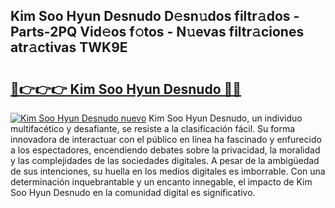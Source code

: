 ## Kim Soo Hyun Desnudo D𝚎sn𝚞dos filtr𝚊dos - Parts-2PQ Vid𝚎os f𝚘tos - N𝚞evas filtr𝚊ciones atr𝚊ctivas TWK9E

# <h2><a href="http://mb93xf.tromn.icu/?c=Kim+Soo+Hyun+Desnudo">🔗👉👉👉 Kim Soo Hyun Desnudo 🔗🔗</a></h2>

[![Kim Soo Hyun Desnudo nuevo](https://i.imgur.com/pEAQMta.gif)](http://mb93xf.tromn.icu/?c=Kim+Soo+Hyun+Desnudo)
Kim Soo Hyun Desnudo, un individuo multifacético y desafiante, se resiste a la clasificación fácil. Su forma innovadora de interactuar con el público en línea ha fascinado y enfurecido a los espectadores, encendiendo debates sobre la privacidad, la moralidad y las complejidades de las sociedades digitales. A pesar de la ambigüedad de sus intenciones, su huella en los medios digitales es imborrable. Con una determinación inquebrantable y un encanto innegable, el impacto de Kim Soo Hyun Desnudo en la comunidad digital es significativo.
